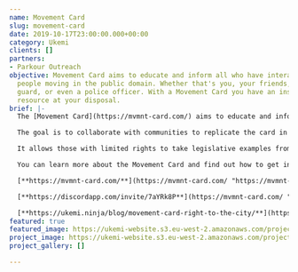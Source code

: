 ```yaml
---
name: Movement Card
slug: movement-card
date: 2019-10-17T23:00:00.000+00:00
category: Ukemi
clients: []
partners:
- Parkour Outreach
objective: Movement Card aims to educate and inform all who have interactions with
  people moving in the public domain. Whether that's you, your friends, the security
  guard, or even a police officer. With a Movement Card you have an instant educational
  resource at your disposal.
brief: |-
  The [Movement Card](https://mvmnt-card.com/) aims to educate and inform all who have interactions with people moving in the public domain. Whether that’s you, your friends, the security guard, or even a police officer – with a Movement Card, you have an instant educational resource at your fingertips.

  The goal is to collaborate with communities to replicate the card in other countries worldwide, enabling everybody to know their ‘right to their city’.

  It allows those with limited rights to take legislative examples from other countries for use as a starting point to improve their freedom of movement.

  You can learn more about the Movement Card and find out how to get involved by visiting our site, reading our blog or joining the Movement Card Discord community.

  [**https://mvmnt-card.com/**](https://mvmnt-card.com/ "https://mvmnt-card.com/")

  [**https://discordapp.com/invite/7aYRk8P**](https://mvmnt-card.com/ "https://mvmnt-card.com/")

  [**https://ukemi.ninja/blog/movement-card-right-to-the-city/**](https://mvmnt-card.com/ "https://mvmnt-card.com/")
featured: true
featured_image: https://ukemi-website.s3.eu-west-2.amazonaws.com/projects/mc-mock-holder.png
project_image: https://ukemi-website.s3.eu-west-2.amazonaws.com/projects/movement-card.jpg
project_gallery: []

---
```

